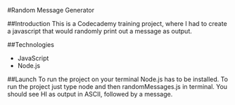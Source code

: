 #Random Message Generator

##Introduction
This is a Codecademy training project, where I had to create a javascript that would randomly print out a message as output.

##Technologies
- JavaScript
- Node.js

##Launch
To run the project on your terminal Node.js has to be installed. To run the project just type node and then randomMessages.js in terminal. You should see HI as output in ASCII, followed by a message.

